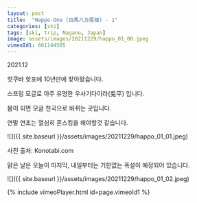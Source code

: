 ```yaml
---
layout: post
title:  "Happo-One (白馬八方尾根) - 1"
categories: [ski]
tags: [ski, trip, Nagano, Japan]
image: assets/images/20211229/happo_01_00.jpeg
vimeoId1: 661144505
---
```


2021.12

핫쿠바 핫포에 10년만에 찾아왔습니다.

스프링 모글로 아주 유명한 우사기다이라(兎平) 입니다.

봄이 되면 모글 천국으로 바뀌는 곳입니다.

연말 연초는 열심히 혼스킹을 해야할것 같습니다.

![]({{ site.baseurl }}/assets/images/20211229/happo_01_01.jpeg)

사진 출처: Konotabi.com

맑은 날은 오늘이 마지막, 내일부터는 기한없는 폭설이 예정되어 있습니다.

![]({{ site.baseurl }}/assets/images/20211229/happo_01_02.jpeg)

{% include vimeoPlayer.html id=page.vimeoId1 %}
